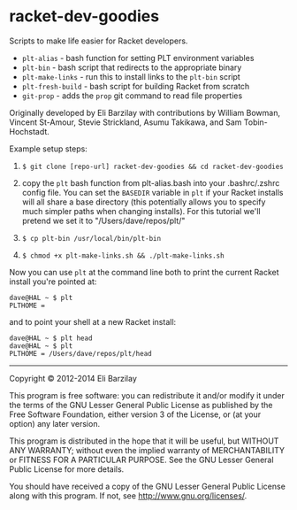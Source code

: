 racket-dev-goodies
==================

Scripts to make life easier for Racket developers.

  * `plt-alias` - bash function for setting PLT environment variables
  * `plt-bin` - bash script that redirects to the appropriate binary
  * `plt-make-links` - run this to install links to the `plt-bin` script
  * `plt-fresh-build` - bash script for building Racket from scratch
  * `git-prop` - adds the `prop` git command to read file properties

Originally developed by Eli Barzilay with contributions by
William Bowman, Vincent St-Amour, Stevie Strickland, Asumu Takikawa,
and Sam Tobin-Hochstadt.


Example setup steps:

1. ``` $ git clone [repo-url] racket-dev-goodies && cd racket-dev-goodies ```

2. copy the ``` plt ``` bash function from plt-alias.bash into your
.bashrc/.zshrc config file. You can set the ``` BASEDIR ``` variable
in ``` plt ``` if your Racket installs will all share a base directory
(this potentially allows you to specify much simpler paths when changing installs).
For this tutorial we'll pretend we set it to "/Users/dave/repos/plt/"

3. ``` $ cp plt-bin /usr/local/bin/plt-bin ```

4. ``` $ chmod +x plt-make-links.sh && ./plt-make-links.sh ```

Now you can use ``` plt ``` at the command line both to print the current
Racket install you're pointed at:

```
dave@HAL ~ $ plt
PLTHOME = 
```

and to point your shell at a new Racket install:

```
dave@HAL ~ $ plt head
dave@HAL ~ $ plt
PLTHOME = /Users/dave/repos/plt/head

```



---

Copyright © 2012-2014 Eli Barzilay

This program is free software: you can redistribute it and/or modify
it under the terms of the GNU Lesser General Public License as published by
the Free Software Foundation, either version 3 of the License, or
(at your option) any later version.

This program is distributed in the hope that it will be useful,
but WITHOUT ANY WARRANTY; without even the implied warranty of
MERCHANTABILITY or FITNESS FOR A PARTICULAR PURPOSE.  See the
GNU Lesser General Public License for more details.

You should have received a copy of the GNU Lesser General Public License
along with this program.  If not, see <http://www.gnu.org/licenses/>.
